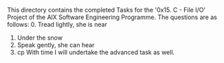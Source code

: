 This directory contains the completed Tasks for the '0x15. C - File I/O' Project of the AlX Software Engineering Programme. The questions are as follows:
0. Tread lightly, she is near
1. Under the snow
2. Speak gently, she can hear
3. cp
With time I will undertake the advanced task as well.
